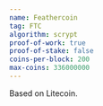 ```yaml
---
name: Feathercoin
tag: FTC
algorithm: scrypt
proof-of-work: true
proof-of-stake: false
coins-per-block: 200
max-coins: 336000000
---
```


Based on Litecoin.